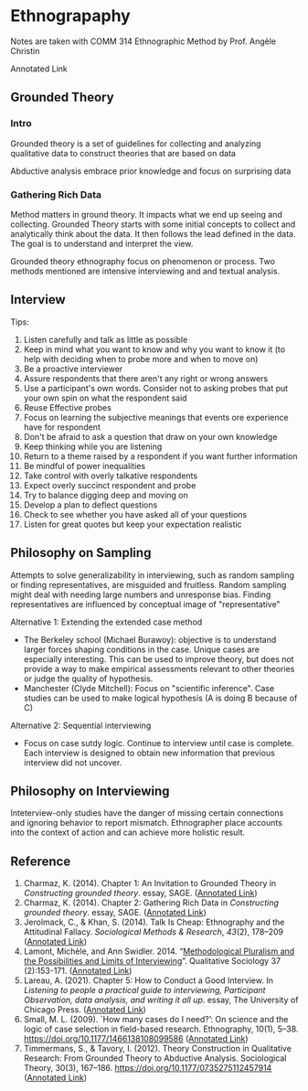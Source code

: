 # Ethnograpaphy

Notes are taken with COMM 314 Ethnographic Method by Prof. Angèle Christin

Annotated Link

## Grounded Theory

### Intro&#x20;

Grounded theory is a set of guidelines for collecting and analyzing qualitative data to construct theories that are based on data&#x20;

Abductive analysis embrace prior knowledge and focus on surprising data

### Gathering Rich Data&#x20;

Method matters in ground theory. It impacts what we end up seeing and collecting. Grounded Theory starts with some initial concepts to collect and analytically think about the data. It then follows the lead defined in the data. The goal is to understand and interpret the view.&#x20;

Grounded theory ethnography focus on phenomenon or process. Two methods mentioned are intensive interviewing and and textual analysis.&#x20;

## Interview

Tips:&#x20;

1. &#x20;Listen carefully and talk as little as possible&#x20;
2. &#x20;Keep in mind what you want to know and why you want to know it (to help with deciding when to probe more and when to move on)&#x20;
3. &#x20;Be a proactive interviewer&#x20;
4. &#x20;Assure respondents that there aren't any right or wrong answers&#x20;
5. &#x20;Use a participant's own words. Consider not to asking probes that put your own spin on what the respondent said&#x20;
6. Reuse Effective probes&#x20;
7. Focus on learning the subjective meanings that events ore experience have for respondent&#x20;
8. Don't be afraid to ask a question that draw on your own knowledge&#x20;
9. Keep thinking while you are listening&#x20;
10. Return to a theme raised by a respondent if you want further information&#x20;
11. Be mindful of power inequalities&#x20;
12. Take control with overly talkative respondents&#x20;
13. Expect overly succinct respondent and probe&#x20;
14. Try to balance digging deep and moving on&#x20;
15. Develop a plan to deflect questions&#x20;
16. Check to see whether you have asked all of your questions&#x20;
17. Listen for great quotes but keep your expectation realistic

## Philosophy on Sampling&#x20;

Attempts to solve generalizability in interviewing, such as random sampling or finding representatives, are misguided and fruitless. Random sampling might deal with needing large numbers and unresponse bias. Finding representatives are influenced by conceptual image of "representative"&#x20;

Alternative 1: Extending the extended case method&#x20;

* The Berkeley school (Michael Burawoy): objective is to understand larger forces shaping conditions in the case. Unique cases are especially interesting. This can be used to improve theory, but does not provide a way to make empirical assessments relevant to other theories or judge the quality of hypothesis.&#x20;
* Manchester (Clyde Mitchell): Focus on "scientific inference". Case studies can be used to make logical hypothesis (A is doing B because of C)

Alternative 2: Sequential interviewing&#x20;

* Focus on case sutdy logic. Continue to interview until case is complete. Each interview is designed to obtain new information that previous interview did not uncover.&#x20;

## Philosophy on Interviewing&#x20;

Inteterview-only studies have the danger of missing certain connections and ignoring behavior to report mismatch. Ethnographer place accounts into the context of action and can achieve more holistic result.&#x20;

## Reference&#x20;

1. Charmaz, K. (2014). Chapter 1: An Invitation to Grounded Theory in _Constructing grounded theory_. essay, SAGE. ([Annotated Link](https://drive.google.com/file/d/1B8pi8SqjpmwU5SlRa-xm5wqonw4plM\_w/view?usp=share\_link))
2. Charmaz, K. (2014). Chapter 2: Gathering Rich Data in _Constructing grounded theory_. essay, SAGE. ([Annotated Link](https://drive.google.com/file/d/1C-H5MPrUrZ6WUc5DHF4JN2YpZkpBxtTT/view?usp=share\_link))
3. Jerolmack, C., & Khan, S. (2014). Talk Is Cheap: Ethnography and the Attitudinal Fallacy. _Sociological Methods & Research_, _43_(2), 178–209 ([Annotated Link](https://drive.google.com/file/d/13T0nbpIdmWzfEMVUotV68\_oDRm\_8yZa0/view?usp=sharing))
4. Lamont, Michèle, and Ann Swidler. 2014. “[Methodological Pluralism and the Possibilities and Limits of Interviewing](https://scholar.harvard.edu/lamont/publications/praise-methodological-pluralism-methods-theory-debate)”. Qualitative Sociology 37 (2):153-171. ([Annotated Link](https://drive.google.com/file/d/1e\_ctASE41qd8F-crwrBiqQmuUhmRFOLQ/view?usp=share\_link))
5. Lareau, A. (2021). Chapter 5: How to Conduct a Good Interview. In _Listening to people a practical guide to interviewing, Participant Observation, data analysis, and writing it all up_. essay, The University of Chicago Press. ([Annotated Link](https://drive.google.com/file/d/1g1wwf\_M5hsAALRsgWaWH7E5Wa14urjS6/view?usp=sharing))
6. Small, M. L. (2009). \`How many cases do I need?’: On science and the logic of case selection in field-based research. Ethnography, 10(1), 5–38. https://doi.org/10.1177/1466138108099586 ([Annotated Link](https://drive.google.com/file/d/1BgN--zFhb3vnLxYs4g7i4eby5fj7Pttk/view?usp=sharing))
7. Timmermans, S., & Tavory, I. (2012). Theory Construction in Qualitative Research: From Grounded Theory to Abductive Analysis. Sociological Theory, 30(3), 167–186. https://doi.org/10.1177/0735275112457914 ([Annotated Link](https://drive.google.com/file/d/1-9WvbJBPqdGJBVM0yhCT4XS9zhd3ujmC/view?usp=share\_link))
